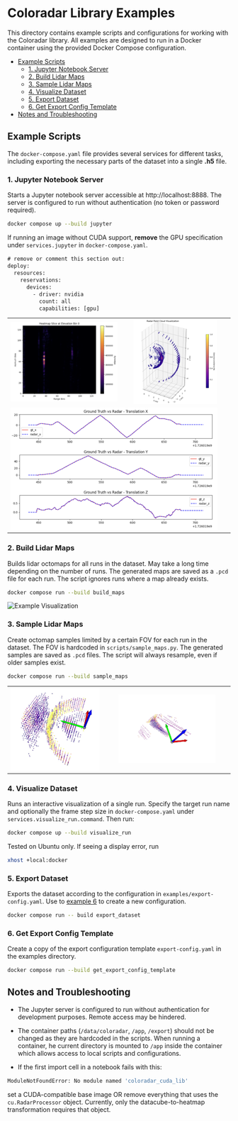 # Coloradar Library Examples

This directory contains example scripts and configurations for working with the Coloradar library. All examples are designed to run in a Docker container using the provided Docker Compose configuration.

- [Example Scripts](#example-scripts)
  - [1. Jupyter Notebook Server](#1-jupyter-notebook-server)
  - [2. Build Lidar Maps](#2-build-lidar-maps)
  - [3. Sample Lidar Maps](#3-sample-lidar-maps)
  - [4. Visualize Dataset](#4-visualize-dataset)
  - [5. Export Dataset](#5-export-dataset)
  - [6. Get Export Config Template](#6-get-export-config-template)
- [Notes and Troubleshooting](#notes-and-troubleshooting)


## Example Scripts

The `docker-compose.yaml` file provides several services for different tasks, including exporting the necessary parts of the dataset into a single **.h5** file.

### 1. Jupyter Notebook Server

Starts a Jupyter notebook server accessible at http://localhost:8888. The server is configured to run without authentication (no token or password required).

```bash
docker compose up --build jupyter
```

If running an image without CUDA support, **remove** the GPU specification under `services.jupyter` in `docker-compose.yaml`. 
```
# remove or comment this section out:
deploy:
  resources:
    reservations:
      devices:
        - driver: nvidia
          count: all
          capabilities: [gpu]
```

<table>
  <tr>
    <td><img src="readme_images/demo-heatmap.png" width="%"></td>
    <td align="center"><img src="readme_images/demo-cloud.png" width="80%"></td>
  </tr>
  <tr>
    <td colspan="2"><img src="readme_images/demo-poses.png" width="95.5%"></td>
  </tr>
</table>


### 2. Build Lidar Maps

Builds lidar octomaps for all runs in the dataset. May take a long time depending on the number of runs. The generated maps are saved as a `.pcd` file for each run. The script ignores runs where a map already exists.

```bash
docker compose run --build build_maps
```
![Example Visualization](readme_images/map.jpg "Example Lidar Octomap")


### 3. Sample Lidar Maps

Create octomap samples limited by a certain FOV for each run in the dataset. The FOV is hardcoded in `scripts/sample_maps.py`. The generated samples are saved as `.pcd` files. The script will always resample, even if older samples exist.

```bash
docker compose run --build sample_maps
```
<table>
  <tr>
    <td align="center"><img src="readme_images/lidar.jpg" width="%"></td>
    <td align="center"><img src="readme_images/lidar2.jpg" width="80%"></td>
  </tr>
</table>


### 4. Visualize Dataset

Runs an interactive visualization of a single run. Specify the target run name and optionally the frame step size in `docker-compose.yaml` under `services.visualize_run.command`. Then run:
```bash
docker compose up --build visualize_run
```

Tested on Ubuntu only. If seeing a display error, run
```bash
xhost +local:docker
```


### 5. Export Dataset

Exports the dataset according to the configuration in `examples/export-config.yaml`. Use to [example 6](#6-get-export-config-template) to create a new configuration.

```bash
docker compose run -- build export_dataset
```

### 6. Get Export Config Template

Create a copy of the export configuration template `export-config.yaml` in the examples directory.

```bash
docker compose run --build get_export_config_template
```


## Notes and Troubleshooting

- The Jupyter server is configured to run without authentication for development purposes. Remote access may be hindered.

- The container paths (`/data/coloradar`, `/app`, `/export`) should not be changed as they are hardcoded in the scripts. When running a container, he current directory is mounted to `/app` inside the container which allows access to local scripts and configurations.

- If the first import cell in a notebook fails with this:
```bash
ModuleNotFoundError: No module named 'coloradar_cuda_lib'
```
set a CUDA-compatible base image OR remove everything that uses the `cu.RadarProcessor` object. Currently, only the datacube-to-heatmap transformation requires that object.